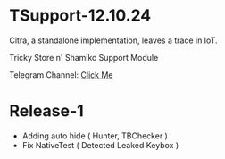 # TSupport-12.10.24

Citra, a standalone implementation, leaves a trace in IoT.

Tricky Store n' Shamiko Support Module

Telegram Channel: [Click Me](https://t.me/citraintegritytrick/3)

# Release-1
- Adding auto hide ( Hunter, TBChecker )
- Fix NativeTest ( Detected Leaked Keybox )
